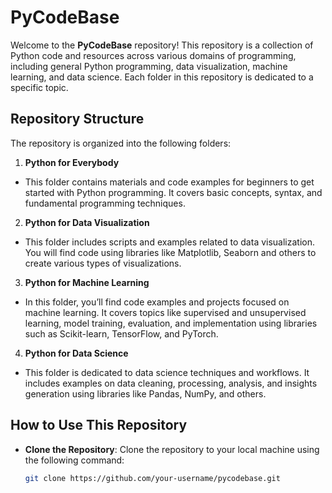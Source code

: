 # PyCodeBase

Welcome to the **PyCodeBase** repository! This repository is a collection of Python code and resources across various domains of programming, including general Python programming, data visualization, machine learning, and data science. Each folder in this repository is dedicated to a specific topic.

## Repository Structure

The repository is organized into the following folders:

1. **Python for Everybody**
- This folder contains materials and code examples for beginners to get started with Python programming. It covers basic concepts, syntax, and fundamental programming techniques.
  
2. **Python for Data Visualization**
- This folder includes scripts and examples related to data visualization. You will find code using libraries like Matplotlib, Seaborn and others to create various types of visualizations.

3. **Python for Machine Learning**
- In this folder, you’ll find code examples and projects focused on machine learning. It covers topics like supervised and unsupervised learning, model training, evaluation, and implementation using libraries such as Scikit-learn, TensorFlow, and PyTorch.

4. **Python for Data Science**
- This folder is dedicated to data science techniques and workflows. It includes examples on data cleaning, processing, analysis, and insights generation using libraries like Pandas, NumPy, and others.

## How to Use This Repository

- **Clone the Repository**: Clone the repository to your local machine using the following command:
  ```bash
  git clone https://github.com/your-username/pycodebase.git
